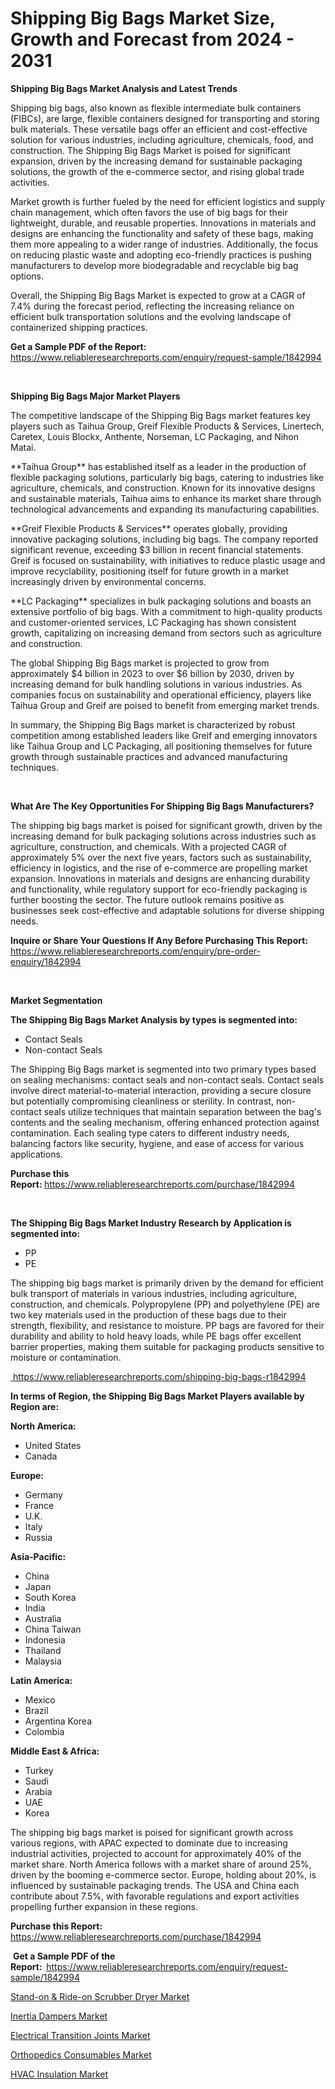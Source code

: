 <p><h1>Shipping Big Bags Market Size, Growth and Forecast from 2024 - 2031</h1></p><p><strong>Shipping Big Bags Market Analysis and Latest Trends</strong></p>
<p><p>Shipping big bags, also known as flexible intermediate bulk containers (FIBCs), are large, flexible containers designed for transporting and storing bulk materials. These versatile bags offer an efficient and cost-effective solution for various industries, including agriculture, chemicals, food, and construction. The Shipping Big Bags Market is poised for significant expansion, driven by the increasing demand for sustainable packaging solutions, the growth of the e-commerce sector, and rising global trade activities.</p><p>Market growth is further fueled by the need for efficient logistics and supply chain management, which often favors the use of big bags for their lightweight, durable, and reusable properties. Innovations in materials and designs are enhancing the functionality and safety of these bags, making them more appealing to a wider range of industries. Additionally, the focus on reducing plastic waste and adopting eco-friendly practices is pushing manufacturers to develop more biodegradable and recyclable big bag options.</p><p>Overall, the Shipping Big Bags Market is expected to grow at a CAGR of 7.4% during the forecast period, reflecting the increasing reliance on efficient bulk transportation solutions and the evolving landscape of containerized shipping practices.</p></p>
<p><strong>Get a Sample PDF of the Report:&nbsp;</strong> <a href="https://www.reliableresearchreports.com/enquiry/request-sample/1842994?utm_campaign=38&utm_medium=2&utm_source=Github&utm_content=ia&utm_term=17102024&utm_id=shipping-big-bags">https://www.reliableresearchreports.com/enquiry/request-sample/1842994</a></p>
<p>&nbsp;</p>
<p><strong>Shipping Big Bags Major Market Players</strong></p>
<p><p>The competitive landscape of the Shipping Big Bags market features key players such as Taihua Group, Greif Flexible Products & Services, Linertech, Caretex, Louis Blockx, Anthente, Norseman, LC Packaging, and Nihon Matai. </p><p>**Taihua Group** has established itself as a leader in the production of flexible packaging solutions, particularly big bags, catering to industries like agriculture, chemicals, and construction. Known for its innovative designs and sustainable materials, Taihua aims to enhance its market share through technological advancements and expanding its manufacturing capabilities. </p><p>**Greif Flexible Products & Services** operates globally, providing innovative packaging solutions, including big bags. The company reported significant revenue, exceeding $3 billion in recent financial statements. Greif is focused on sustainability, with initiatives to reduce plastic usage and improve recyclability, positioning itself for future growth in a market increasingly driven by environmental concerns.</p><p>**LC Packaging** specializes in bulk packaging solutions and boasts an extensive portfolio of big bags. With a commitment to high-quality products and customer-oriented services, LC Packaging has shown consistent growth, capitalizing on increasing demand from sectors such as agriculture and construction.</p><p>The global Shipping Big Bags market is projected to grow from approximately $4 billion in 2023 to over $6 billion by 2030, driven by increasing demand for bulk handling solutions in various industries. As companies focus on sustainability and operational efficiency, players like Taihua Group and Greif are poised to benefit from emerging market trends.</p><p>In summary, the Shipping Big Bags market is characterized by robust competition among established leaders like Greif and emerging innovators like Taihua Group and LC Packaging, all positioning themselves for future growth through sustainable practices and advanced manufacturing techniques.</p></p>
<p>&nbsp;</p>
<p><strong>What Are The Key Opportunities For Shipping Big Bags Manufacturers?</strong></p>
<p><p>The shipping big bags market is poised for significant growth, driven by the increasing demand for bulk packaging solutions across industries such as agriculture, construction, and chemicals. With a projected CAGR of approximately 5% over the next five years, factors such as sustainability, efficiency in logistics, and the rise of e-commerce are propelling market expansion. Innovations in materials and designs are enhancing durability and functionality, while regulatory support for eco-friendly packaging is further boosting the sector. The future outlook remains positive as businesses seek cost-effective and adaptable solutions for diverse shipping needs.</p></p>
<p><strong>Inquire or Share Your Questions If Any Before Purchasing This Report:</strong> <a href="https://www.reliableresearchreports.com/enquiry/pre-order-enquiry/1842994?utm_campaign=38&utm_medium=2&utm_source=Github&utm_content=ia&utm_term=17102024&utm_id=shipping-big-bags">https://www.reliableresearchreports.com/enquiry/pre-order-enquiry/1842994</a></p>
<p>&nbsp;</p>
<p><strong>Market Segmentation</strong></p>
<p><strong>The Shipping Big Bags Market Analysis by types is segmented into:</strong></p>
<p><ul><li>Contact Seals</li><li>Non-contact Seals</li></ul></p>
<p><p>The Shipping Big Bags market is segmented into two primary types based on sealing mechanisms: contact seals and non-contact seals. Contact seals involve direct material-to-material interaction, providing a secure closure but potentially compromising cleanliness or sterility. In contrast, non-contact seals utilize techniques that maintain separation between the bag's contents and the sealing mechanism, offering enhanced protection against contamination. Each sealing type caters to different industry needs, balancing factors like security, hygiene, and ease of access for various applications.</p></p>
<p><strong>Purchase this Report:&nbsp;</strong><a href="https://www.reliableresearchreports.com/purchase/1842994?utm_campaign=38&utm_medium=2&utm_source=Github&utm_content=ia&utm_term=17102024&utm_id=shipping-big-bags">https://www.reliableresearchreports.com/purchase/1842994</a></p>
<p>&nbsp;</p>
<p><strong>The Shipping Big Bags Market Industry Research by Application is segmented into:</strong></p>
<p><ul><li>PP</li><li>PE</li></ul></p>
<p><p>The shipping big bags market is primarily driven by the demand for efficient bulk transport of materials in various industries, including agriculture, construction, and chemicals. Polypropylene (PP) and polyethylene (PE) are two key materials used in the production of these bags due to their strength, flexibility, and resistance to moisture. PP bags are favored for their durability and ability to hold heavy loads, while PE bags offer excellent barrier properties, making them suitable for packaging products sensitive to moisture or contamination.</p></p>
<p><a href="https://www.reliableresearchreports.com/shipping-big-bags-r1842994?utm_campaign=38&utm_medium=2&utm_source=Github&utm_content=ia&utm_term=17102024&utm_id=shipping-big-bags">&nbsp;https://www.reliableresearchreports.com/shipping-big-bags-r1842994</a></p>
<p><strong>In terms of Region, the Shipping Big Bags Market Players available by Region are:</strong></p>
<p>
    <p> <strong> North America: </strong>
        <ul>
            <li>United States</li>
            <li>Canada</li>
        </ul>
        </p> 
    <p> <strong> Europe: </strong>
        <ul>
            <li>Germany</li>
            <li>France</li>
            <li>U.K.</li>
            <li>Italy</li>
            <li>Russia</li>
        </ul>
        </p> 
    <p> <strong> Asia-Pacific: </strong>
        <ul>
            <li>China</li>
            <li>Japan</li>
            <li>South Korea</li>
            <li>India</li>
            <li>Australia</li>
            <li>China Taiwan</li>
            <li>Indonesia</li>
            <li>Thailand</li>
            <li>Malaysia</li>
        </ul>
        </p> 
    <p> <strong> Latin America: </strong>
        <ul>
            <li>Mexico</li>
            <li>Brazil</li>
            <li>Argentina Korea</li>
            <li>Colombia</li>
        </ul>
        </p> 
    <p> <strong> Middle East & Africa: </strong>
        <ul>
            <li>Turkey</li>
            <li>Saudi</li>
            <li>Arabia</li>
            <li>UAE</li>
            <li>Korea</li>
        </ul>
    </p>
    </p>
<p><p>The shipping big bags market is poised for significant growth across various regions, with APAC expected to dominate due to increasing industrial activities, projected to account for approximately 40% of the market share. North America follows with a market share of around 25%, driven by the booming e-commerce sector. Europe, holding about 20%, is influenced by sustainable packaging trends. The USA and China each contribute about 7.5%, with favorable regulations and export activities propelling further expansion in these regions.</p></p>
<p><strong>Purchase this Report: </strong><a href="https://www.reliableresearchreports.com/purchase/1842994?utm_campaign=38&utm_medium=2&utm_source=Github&utm_content=ia&utm_term=17102024&utm_id=shipping-big-bags">https://www.reliableresearchreports.com/purchase/1842994</a></p>
<p>&nbsp;<strong>Get a Sample PDF of the Report:&nbsp;&nbsp;</strong><a href="https://www.reliableresearchreports.com/enquiry/request-sample/1842994?utm_campaign=38&utm_medium=2&utm_source=Github&utm_content=ia&utm_term=17102024&utm_id=shipping-big-bags">https://www.reliableresearchreports.com/enquiry/request-sample/1842994</a></p>
<p><strong></strong></p>
<p><p><a href="https://github.com/tacitam515l/Market-Research-Report-List-1/blob/main/stand-on-ride-on-scrubber-dryer-market.md?utm_campaign=38&utm_medium=2&utm_source=Github&utm_content=ia&utm_term=17102024&utm_id=shipping-big-bags">Stand-on & Ride-on Scrubber Dryer Market</a></p><p><a href="https://issuu.com/reportprime-2/docs/inertia-dampers-market-size-2030.pp_e74040c7875037?utm_campaign=38&utm_medium=2&utm_source=Github&utm_content=ia&utm_term=17102024&utm_id=shipping-big-bags">Inertia Dampers Market</a></p><p><a href="https://issuu.com/reportprime-2/docs/electrical-transition-joints-market_5c5b37fcf7f24e?utm_campaign=38&utm_medium=2&utm_source=Github&utm_content=ia&utm_term=17102024&utm_id=shipping-big-bags">Electrical Transition Joints Market</a></p><p><a href="https://github.com/JamesCox407/Market-Research-Report-List-1/blob/main/orthopedics-consumables-market.md?utm_campaign=38&utm_medium=2&utm_source=Github&utm_content=ia&utm_term=17102024&utm_id=shipping-big-bags">Orthopedics Consumables Market</a></p><p><a href="https://www.linkedin.com/pulse/hvac-insulation-market-dynamics-application-types-emerging-trends-v4kbe?utm_campaign=38&utm_medium=2&utm_source=Github&utm_content=ia&utm_term=17102024&utm_id=shipping-big-bags">HVAC Insulation Market</a></p></p>